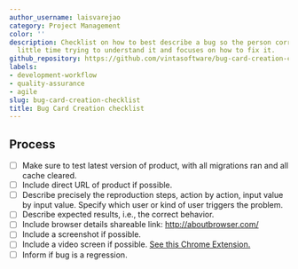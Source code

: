 ```yaml
---
author_username: laisvarejao
category: Project Management
color: ''
description: Checklist on how to best describe a bug so the person correcting loses
  little time trying to understand it and focuses on how to fix it.
github_repository: https://github.com/vintasoftware/bug-card-creation-checklist
labels:
- development-workflow
- quality-assurance
- agile
slug: bug-card-creation-checklist
title: Bug Card Creation checklist
---
```

## Process
- [ ] Make sure to test latest version of product, with all migrations ran and all cache cleared.
- [ ] Include direct URL of product if possible.
- [ ] Describe precisely the reproduction steps, action by action, input value by input value. Specify which user or kind of user triggers the problem.
- [ ] Describe expected results, i.e., the correct behavior.
- [ ] Include browser details shareable link: http://aboutbrowser.com/
- [ ] Include a screenshot if possible.
- [ ] Include a video screen if possible. [See this Chrome Extension.](https://chrome.google.com/webstore/detail/screencastify-screen-vide/mmeijimgabbpbgpdklnllpncmdofkcpn?hl=en)
- [ ] Inform if bug is a regression.
